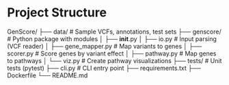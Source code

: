 # Project Structure 

GenScore/
├── data/                # Sample VCFs, annotations, test sets
├── genscore/            # Python package with modules
│   ├── __init__.py
│   ├── io.py            # Input parsing (VCF reader)
│   ├── gene_mapper.py   # Map variants to genes
│   ├── scorer.py        # Score genes by variant effect
│   ├── pathway.py       # Map genes to pathways
│   └── viz.py           # Create pathway visualizations
├── tests/               # Unit tests (pytest)
├── cli.py               # CLI entry point
├── requirements.txt
├── Dockerfile
└── README.md